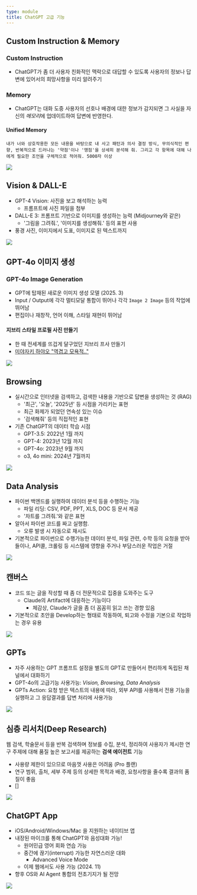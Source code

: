 ```yaml
---
type: module
title: ChatGPT 고급 기능
---
```


## Custom Instruction & Memory

### Custom Instruction 

- ChatGPT가 좀 더 사용자 친화적인 맥락으로 대답할 수 있도록 사용자의 정보나 답변에 있어서의 희망사항을 미리 알려주기

### Memory

- ChatGPT는 대화 도중 사용자의 선호나 배경에 대한 정보가 감지되면 그 사실을 자신의 *메모리*에 업데이트하여 답변에 반영한다.

#### Unified Memory

```
내가 너와 상호작용한 모든 내용을 바탕으로 내 사고 패턴과 의사 결정 방식, 무의식적인 편향, 반복적으로 드러나는 '약점'이나 '맹점'을 상세히 분석해 줘. 그리고 각 항목에 대해 나에게 필요한 조언을 구체적으로 적어줘. 5000자 이상
```

![](../attachments/chatgpt-custom_instruction.png)

## Vision & DALL-E

- GPT-4 Vision: 사진을 보고 해석하는 능력
	- 프롬프트에 사진 파일을 첨부
- DALL-E 3: 프롬프트 기반으로 이미지를 생성하는 능력 (Midjourney와 같은)
	- '그림을 그려줘.', '이미지를 생성해줘.' 등의 표현 사용
- 풍경 사진, 이미지에서 도표, 이미지로 된 텍스트까지

![](../attachments/chatgpt-vision.png)


## GPT-4o 이미지 생성

### GPT-4o Image Generation

- GPT에 탑재된 새로운 이미지 생성 모델 (2025. 3)
- Input / Output에 각각 멀티모달 통합이 뛰어나 각각 `Image 2 Image` 등의 작업에 뛰어남
- 편집이나 재창작, 언어 이해, 스타일 재현이 뛰어남

#### 지브리 스타일 프로필 사진 만들기

- 한 때 전세계를 뜨겁게 달구었던 지브리 프사 만들기
- [미야자키 하야오 "역겹고 모욕적.."](https://v.daum.net/v/2qzwHKc6Ay)

![](../attachments/chatgpt-ghibli_style.png)

## Browsing

- 실시간으로 인터넷을 검색하고, 검색한 내용을 기반으로 답변을 생성하는 것 (RAG)
	- '최근', '오늘', '2025년' 등 시점을 가리키는 표현
	- 최근 화제가 되었던 연속성 있는 이슈
	- '검색해줘' 등의 직접적인 표현
- 기존 ChatGPT의 데이터 학습 시점
	- GPT-3.5: 2022년 1월 까지
	- GPT-4: 2023년 12월 까지
	- GPT-4o: 2023년 9월 까지
	- o3, 4o mini: 2024년 7월까지

![](../attachments/chatgpt-browsing.png)

## Data Analysis

- 파이썬 백엔드를 실행하여 데이터 분석 등을 수행하는 기능
	- 파일 리딩: CSV, PDF, PPT, XLS, DOC 등 문서 제공
	- '차트를 그려줘.'와 같은 표현
- 알아서 파이썬 코드를 짜고 실행함.
	- 오류 발생 시 자동으로 재시도
- 기본적으로 파이썬으로 수행가능한 데이터 분석, 파일 관련, 수학 등의 요청을 받아들이나, API콜, 크롤링 등 시스템에 영향을 주거나 부담스러운 작업은 거절

![](../attachments/chatgpt-data_analysis.png)

## 캔버스

- 코드 또는 글을 작성할 때 좀 더 전문적으로 집중을 도와주는 도구
	- Claude의 Artifact에 대응하는 기능이다
		- 체감상, Claude가 글을 좀 더 꼼꼼히 읽고 쓰는 경향 있음
- 기본적으로 초안을 Develop하는 형태로 작동하여, 퇴고와 수정을 기본으로 작업하는 경우 유용

![](../attachments/chatgpt-canvas.png)

## GPTs

- 자주 사용하는 GPT 프롬프트 설정을 별도의 GPT로 만들어서 편리하게 독립된 채널에서 대화하기
- GPT-4o의 고급기능 사용가능: 
	*Vision, Browsing, Data Analysis*
- GPTs Action: 요청 받은 텍스트의 내용에 따라, 외부 API를 사용해서 전용 기능을 실행하고 그 응답결과를 답변 처리에 사용가능

![](../attachments/chatgpt-gpts.png)

## 심층 리서치(Deep Research)

웹 검색, 학술문서 등을 반복 검색하며 정보를 수집, 분석, 정리하여 사용자가 제시한 연구 주제에 대해 품질 높은 보고서를 제공하는 **검색 에이전트** 기능

- 사용량 제한이 있으므로 마음껏 사용은 어려움 (Pro 플랜)
- 연구 범위, 출처, 세부 주제 등의 상세한 목적과 배경, 요청사항을 줄수록 결과의 품질이 좋음
- []

![](../attachments/chatgpt-deep_research.png)

## ChatGPT App

- iOS/Android/Windows/Mac 을 지원하는 네이티브 앱
- 내장된 마이크를 통해 ChatGPT와 음성대화 가능!
	- 원어민급 영어 회화 연습 가능
	- 중간에 끊기(interrupt) 가능한 자연스러운 대화
		- Advanced Voice Mode
	- 이제 웹에서도 사용 가능 (2024. 11)
- 향후 OS와 AI Agent 통합의 전초기지가 될 전망

![](../attachments/chatgpt-native_app.png)

